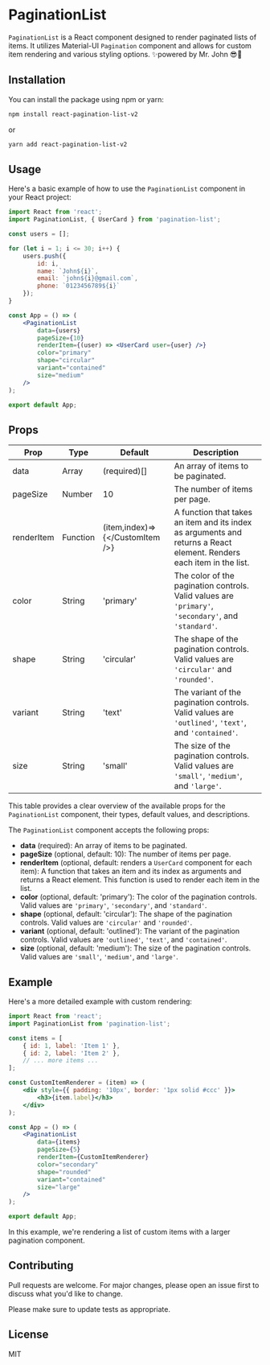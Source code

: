 # PaginationList

`PaginationList` is a React component designed to render paginated lists of items. It utilizes Material-UI `Pagination` component and allows for custom item rendering and various styling options. ✨powered by Mr. John 😎🤘

## Installation

You can install the package using npm or yarn:

```bash
npm install react-pagination-list-v2
```

or

```bash
yarn add react-pagination-list-v2
```

## Usage

Here's a basic example of how to use the `PaginationList` component in your React project:

```jsx
import React from 'react';
import PaginationList, { UserCard } from 'pagination-list';

const users = [];

for (let i = 1; i <= 30; i++) {
    users.push({
        id: i,
        name: `John${i}`,
        email: `john${i}@gmail.com`,
        phone: `0123456789${i}`
    });
}

const App = () => (
    <PaginationList
        data={users}
        pageSize={10}
        renderItem={(user) => <UserCard user={user} />}
        color="primary"
        shape="circular"
        variant="contained"
        size="medium"
    />
);

export default App;
```

## Props

| **Prop**         | **Type**                      | **Default**                     | **Description**                                                                                               |
|------------------|-------------------------------|---------------------------------|---------------------------------------------------------------------------------------------------------------|
| data             | Array                         | (required)[]                    | An array of items to be paginated.                                                                             |
| pageSize         | Number                        | 10                              | The number of items per page.                                                                                 |
| renderItem       | Function                      | (item,index)=>{</CustomItem />} | A function that takes an item and its index as arguments and returns a React element. Renders each item in the list. |
| color            | String                        | 'primary'                       | The color of the pagination controls. Valid values are `'primary'`, `'secondary'`, and `'standard'`.             |
| shape            | String                        | 'circular'                      | The shape of the pagination controls. Valid values are `'circular'` and `'rounded'`.                              |
| variant          | String                        | 'text'                          | The variant of the pagination controls. Valid values are `'outlined'`, `'text'`, and `'contained'`.              |
| size             | String                        | 'small'                         | The size of the pagination controls. Valid values are `'small'`, `'medium'`, and `'large'`.                    |

This table provides a clear overview of the available props for the `PaginationList` component, their types, default values, and descriptions.

The `PaginationList` component accepts the following props:

- **data** (required): An array of items to be paginated.
- **pageSize** (optional, default: 10): The number of items per page.
- **renderItem** (optional, default: renders a `UserCard` component for each item): A function that takes an item and its index as arguments and returns a React element. This function is used to render each item in the list.
- **color** (optional, default: 'primary'): The color of the pagination controls. Valid values are `'primary'`, `'secondary'`, and `'standard'`.
- **shape** (optional, default: 'circular'): The shape of the pagination controls. Valid values are `'circular'` and `'rounded'`.
- **variant** (optional, default: 'outlined'): The variant of the pagination controls. Valid values are `'outlined'`, `'text'`, and `'contained'`.
- **size** (optional, default: 'medium'): The size of the pagination controls. Valid values are `'small'`, `'medium'`, and `'large'`.

## Example

Here's a more detailed example with custom rendering:

```jsx
import React from 'react';
import PaginationList from 'pagination-list';

const items = [
    { id: 1, label: 'Item 1' },
    { id: 2, label: 'Item 2' },
    // ... more items ...
];

const CustomItemRenderer = (item) => (
    <div style={{ padding: '10px', border: '1px solid #ccc' }}>
        <h3>{item.label}</h3>
    </div>
);

const App = () => (
    <PaginationList
        data={items}
        pageSize={5}
        renderItem={CustomItemRenderer}
        color="secondary"
        shape="rounded"
        variant="contained"
        size="large"
    />
);

export default App;
```

In this example, we're rendering a list of custom items with a larger pagination component.

## Contributing

Pull requests are welcome. For major changes, please open an issue first to discuss what you'd like to change.

Please make sure to update tests as appropriate.

## License

MIT
```